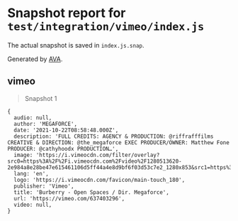 # Snapshot report for `test/integration/vimeo/index.js`

The actual snapshot is saved in `index.js.snap`.

Generated by [AVA](https://avajs.dev).

## vimeo

> Snapshot 1

    {
      audio: null,
      author: 'MEGAFORCE',
      date: '2021-10-22T08:58:48.000Z',
      description: 'FULL CREDITS: AGENCY & PRODUCTION: @riffrafffilms CREATIVE & DIRECTION: @the_megaforce EXEC PRODUCER/OWNER: Matthew Fone PRODUCER: @cathyhoodx PRODUCTION…',
      image: 'https://i.vimeocdn.com/filter/overlay?src0=https%3A%2F%2Fi.vimeocdn.com%2Fvideo%2F1280513620-2e984a8e28be47e615461106d5ff44a4e8d9bf6f03d53c7e2_1280x853&src1=https%3A%2F%2Ff.vimeocdn.com%2Fimages_v6%2Fshare%2Fplay_icon_overlay.png',
      lang: 'en',
      logo: 'https://i.vimeocdn.com/favicon/main-touch_180',
      publisher: 'Vimeo',
      title: 'Burberry - Open Spaces / Dir. Megaforce',
      url: 'https://vimeo.com/637403296',
      video: null,
    }

